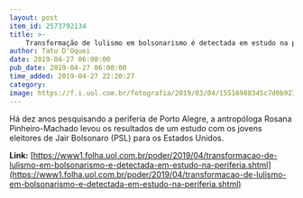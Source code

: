 ```yaml
---
layout: post
item_id: 2573792134
title: >-
    Transformação de lulismo em bolsonarismo é detectada em estudo na periferia
author: Tatu D'Oquei
date: 2019-04-27 06:00:00
pub_date: 2019-04-27 06:00:00
time_added: 2019-04-27 22:20:27
category: 
image: https://f.i.uol.com.br/fotografia/2019/03/04/15516988345c7d0b92312b2_1551698834_3x2_xl.jpg
---
```


Há dez anos pesquisando a periferia de Porto Alegre, a antropóloga Rosana Pinheiro-Machado levou os resultados de um estudo com os jovens eleitores de Jair Bolsonaro (PSL) para os Estados Unidos.

**Link:** [https://www1.folha.uol.com.br/poder/2019/04/transformacao-de-lulismo-em-bolsonarismo-e-detectada-em-estudo-na-periferia.shtml](https://www1.folha.uol.com.br/poder/2019/04/transformacao-de-lulismo-em-bolsonarismo-e-detectada-em-estudo-na-periferia.shtml)

